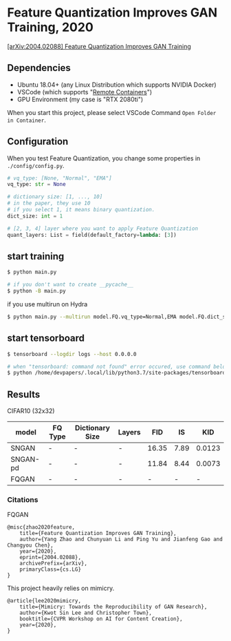 # Feature Quantization Improves GAN Training, 2020

[[arXiv:2004.02088] Feature Quantization Improves GAN Training](https://arxiv.org/abs/2004.02088)

## Dependencies

- Ubuntu 18.04+ (any Linux Distribution which supports NVIDIA Docker)
- VSCode (which supports "[Remote Containers](https://github.com/microsoft/vscode-dev-containers)")
- GPU Environment (my case is "RTX 2080ti")

When you start this project, please select VSCode Command `Open Folder in Container`.

## Configuration

When you test Feature Quantization, you change some properties in `./config/config.py`.

```python
# vq_type: [None, "Normal", "EMA"]
vq_type: str = None

# dictionary size: [1, ..., 10] 
# in the paper, they use 10
# if you select 1, it means binary quantization.
dict_size: int = 1

# [2, 3, 4] layer where you want to apply Feature Quantization
quant_layers: List = field(default_factory=lambda: [3])
```

## start training

```bash
$ python main.py

# if you don't want to create __pycache__
$ python -B main.py
```

if you use multirun on Hydra

```sh
$ python main.py --multirun model.FQ.vq_type=Normal,EMA model.FQ.dict_size=1,5,10 hydra.sweep.dir=\${logging.log_dir} hydra.sweep.subdir=\${model.FQ.vq_type}/\${model.FQ.dict_size} -m
```

## start tensorboard

```bash
$ tensorboard --logdir logs --host 0.0.0.0

# when "tensorboard: command not found" error occured, use command below.
$ python /home/devpapers/.local/lib/python3.7/site-packages/tensorboard/main.py --logdir logs --host=0.0.0.0
```

## Results

CIFAR10 (32x32)

|model|FQ Type|Dictionary Size|Layers|FID|IS|KID|
|---|---|---|---|---|---|---|
|SNGAN|-|-|-|16.35|7.89|0.0123|
|SNGAN-pd|-|-|-|11.84|8.44|0.0073|
|FQGAN|-|-|-|-|-|-|


### Citations

FQGAN

```
@misc{zhao2020feature,
    title={Feature Quantization Improves GAN Training},
    author={Yang Zhao and Chunyuan Li and Ping Yu and Jianfeng Gao and Changyou Chen},
    year={2020},
    eprint={2004.02088},
    archivePrefix={arXiv},
    primaryClass={cs.LG}
}
```

This project heavily relies on mimicry.

```
@article{lee2020mimicry,
    title={Mimicry: Towards the Reproducibility of GAN Research},
    author={Kwot Sin Lee and Christopher Town},
    booktitle={CVPR Workshop on AI for Content Creation},
    year={2020},
}
```